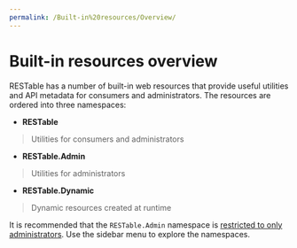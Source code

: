 ```yaml
---
permalink: /Built-in%20resources/Overview/
---
```


# Built-in resources overview

RESTable has a number of built-in web resources that provide useful utilities and API metadata for consumers and administrators. The resources are ordered into three namespaces:

- **RESTable**

> Utilities for consumers and administrators

- **RESTable.Admin**

> Utilities for administrators

- **RESTable.Dynamic**

> Dynamic resources created at runtime

It is recommended that the `RESTable.Admin` namespace is [restricted to only administrators](../Administering%20a%20RESTable%20API/API%20keys). Use the sidebar menu to explore the namespaces.
